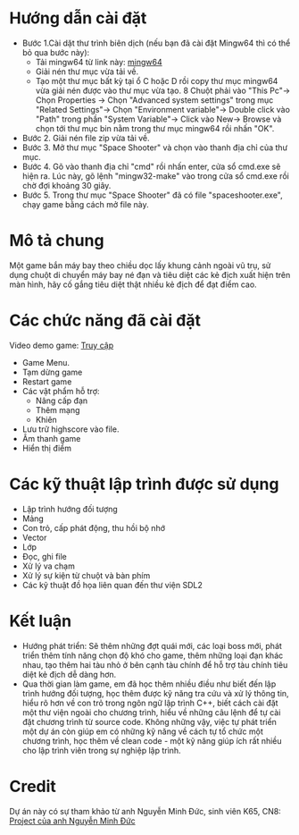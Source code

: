 # Hướng dẫn cài đặt
* Bước 1.Cài dặt thư trình biên dịch (nếu bạn đã cài đặt Mingw64 thì có thể bỏ qua bước này):
    * Tải mingw64 từ link này: [mingw64](https://sourceforge.net/projects/mingw-w64/files/Toolchains%20targetting%20Win64/Personal%20Builds/mingw-builds/7.3.0/threads-win32/seh/x86_64-7.3.0-release-win32-seh-rt_v5-rev0.7z/download)
    * Giải nén thư mục vừa tải về.
    * Tạo một thư mục bất kỳ tại ổ C hoặc D rồi copy thư mục mingw64 vừa giải nén được vào thư mục vừa tạo.
    8 Chuột phải vào "This Pc"-> Chọn Properties -> Chọn "Advanced system settings" trong mục "Related Settings"-> Chọn "Environment variable"-> Double click vào "Path" trong phần "System Variable"-> Click vào New-> Browse và chọn tới thư mục bin nằm trong thư mục mingw64 rồi nhấn "OK".
* Bước 2. Giải nén file zip vừa tải về.
* Bước 3. Mở thư mục "Space Shooter" và chọn vào thanh địa chỉ của thư mục.
* Bước 4. Gõ vào thanh địa chỉ "cmd" rồi nhấn enter, cửa sổ cmd.exe sẽ hiện ra. Lúc này, gõ lệnh "mingw32-make" vào trong cửa sổ cmd.exe rồi chờ đợi khoảng 30 giây.
* Bước 5. Trong thư mục "Space Shooter" đã có file "spaceshooter.exe", chạy game bằng cách mở file này. 
# Mô tả chung
Một game bắn máy bay theo chiều dọc lấy khung cảnh ngoài vũ trụ, sử dụng chuột di chuyển máy bay né đạn và tiêu diệt các kẻ địch xuất hiện trên màn hình, hãy cố gắng tiêu diệt thật nhiều kẻ địch để đạt điểm cao.
# Các chức năng đã cài đặt
Video demo game: [Truy cập](https://youtu.be/zUWZ2j17m_Y)
* Game Menu.
* Tạm dừng game
* Restart game
* Các vật phẩm hỗ trợ:
    * Nâng cấp đạn
    * Thêm mạng
    * Khiên
* Lưu trữ highscore vào file.
* Âm thanh game
* Hiển thị điểm
# Các kỹ thuật lập trình được sử dụng
* Lập trình hướng đối tượng
* Mảng
* Con trỏ, cấp phát động, thu hồi bộ nhớ
* Vector
* Lớp
* Đọc, ghi file
* Xử lý va chạm
* Xử lý sự kiện từ chuột và bàn phím
* Các kỹ thuật đồ họa liên quan đến thư viện SDL2
# Kết luận
* Hướng phát triển: Sẽ thêm những đợt quái mới, các loại boss mới, phát triển thêm tính năng chọn độ khó cho game, thêm những loại đạn khác nhau, tạo thêm hai tàu nhỏ ở bên cạnh tàu chính để hỗ trợ tàu chính tiêu diệt kẻ địch dễ dàng hơn.
* Qua thời gian làm game, em đã học thêm nhiều điều như biết đến lập trình hướng đối tượng, học thêm được kỹ năng tra cứu và xử lý thông tin, hiểu rõ hơn về con trỏ trong ngôn ngữ lập trình C++, biết cách cài đặt một thư viện ngoài cho chương trình, hiểu về những câu lệnh để tự cài đặt chương trình từ source code. Không những vậy, việc tự phát triển một dự án còn giúp em có những kỹ năng về cách tự tổ chức một chương trình, học thêm về clean code - một kỹ năng giúp ích rất nhiều cho lập trình viên trong sự nghiệp lập trình.
# Credit
Dự án này có sự tham khảo từ anh Nguyễn Minh Đức, sinh viên K65, CN8: [Project của anh Nguyễn Minh Đức](https://github.com/minhduc1122002/BulletHeaven)



